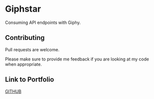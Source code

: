 # Giphstar
Consuming API endpoints with Giphy.

## Contributing
Pull requests are welcome. 

Please make sure to provide me feedback if you are looking at my code when appropriate.

## Link to Portfolio
[GITHUB](https://bootcampkevin.github.io/Bootstrap-Portfolio/portfolio.html)